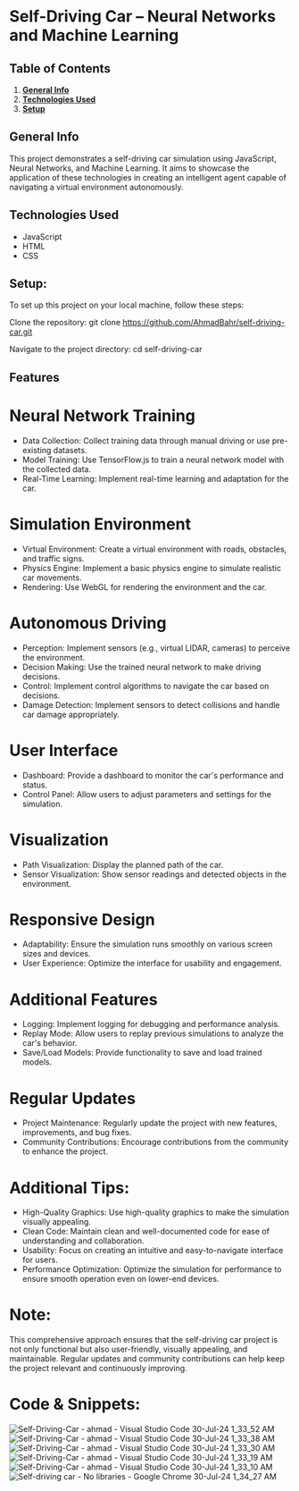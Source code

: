 # Self-Driving Car – Neural Networks and Machine Learning

## Table of Contents
1. [**General Info**](#general-info)
2. [**Technologies Used**](#technologies-used)
3. [**Setup**](#setup)

## General Info
This project demonstrates a self-driving car simulation using JavaScript, Neural Networks, and Machine Learning. It aims to showcase the application of these technologies in creating an intelligent agent capable of navigating a virtual environment autonomously.

## Technologies Used
- JavaScript
- HTML
- CSS
  
## Setup:
To set up this project on your local machine, follow these steps:

Clone the repository: git clone https://github.com/AhmadBahr/self-driving-car.git

Navigate to the project directory: cd self-driving-car

## Features
# Neural Network Training
- Data Collection: Collect training data through manual driving or use pre-existing datasets.
- Model Training: Use TensorFlow.js to train a neural network model with the collected data.
- Real-Time Learning: Implement real-time learning and adaptation for the car.
# Simulation Environment
- Virtual Environment: Create a virtual environment with roads, obstacles, and traffic signs.
- Physics Engine: Implement a basic physics engine to simulate realistic car movements.
- Rendering: Use WebGL for rendering the environment and the car.
# Autonomous Driving
- Perception: Implement sensors (e.g., virtual LIDAR, cameras) to perceive the environment.
- Decision Making: Use the trained neural network to make driving decisions.
- Control: Implement control algorithms to navigate the car based on decisions.
- Damage Detection: Implement sensors to detect collisions and handle car damage appropriately.
# User Interface
- Dashboard: Provide a dashboard to monitor the car's performance and status.
- Control Panel: Allow users to adjust parameters and settings for the simulation.
# Visualization
- Path Visualization: Display the planned path of the car.
- Sensor Visualization: Show sensor readings and detected objects in the environment.
# Responsive Design
- Adaptability: Ensure the simulation runs smoothly on various screen sizes and devices.
- User Experience: Optimize the interface for usability and engagement.
# Additional Features
- Logging: Implement logging for debugging and performance analysis.
- Replay Mode: Allow users to replay previous simulations to analyze the car's behavior.
- Save/Load Models: Provide functionality to save and load trained models.
# Regular Updates
- Project Maintenance: Regularly update the project with new features, improvements, and bug fixes.
- Community Contributions: Encourage contributions from the community to enhance the project.
# Additional Tips:
- High-Quality Graphics: Use high-quality graphics to make the simulation visually appealing.
- Clean Code: Maintain clean and well-documented code for ease of understanding and collaboration.
- Usability: Focus on creating an intuitive and easy-to-navigate interface for users.
- Performance Optimization: Optimize the simulation for performance to ensure smooth operation even on lower-end devices.

# Note:
This comprehensive approach ensures that the self-driving car project is not only functional but also user-friendly, visually appealing, and maintainable. Regular updates and community contributions can help keep the project relevant and continuously improving.

# Code & Snippets: 
![Self-Driving-Car - ahmad - Visual Studio Code 30-Jul-24 1_33_52 AM](https://github.com/user-attachments/assets/c8e77092-c91d-47f4-8ce7-5c9c38fa2025)
![Self-Driving-Car - ahmad - Visual Studio Code 30-Jul-24 1_33_38 AM](https://github.com/user-attachments/assets/61a7d4f7-ed1f-471a-9b9a-d9ac19ccd7da)
![Self-Driving-Car - ahmad - Visual Studio Code 30-Jul-24 1_33_30 AM](https://github.com/user-attachments/assets/9329ea61-fd73-4358-ba56-b3eaf8c12ce7)
![Self-Driving-Car - ahmad - Visual Studio Code 30-Jul-24 1_33_19 AM](https://github.com/user-attachments/assets/19cc78fd-c3a9-4b80-948c-cd26e4d90862)
![Self-Driving-Car - ahmad - Visual Studio Code 30-Jul-24 1_33_10 AM](https://github.com/user-attachments/assets/5ab0f7ae-9775-4480-9ee1-0a9da8a86541)
![Self-driving car - No libraries - Google Chrome 30-Jul-24 1_34_27 AM](https://github.com/user-attachments/assets/04c182a5-f3da-465e-a5df-e462ad18a536)
